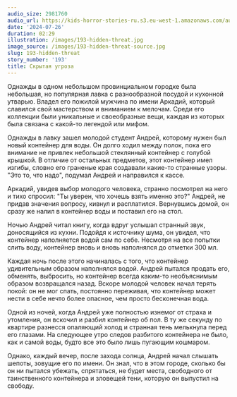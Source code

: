 ```yaml
---
audio_size: 2981760
audio_url: https://kids-horror-stories-ru.s3.eu-west-1.amazonaws.com/audio/193-hidden-threat.mp3
date: '2024-07-26'
duration: 02:29
illustration: /images/193-hidden-threat.jpg
image_source: /images/193-hidden-threat-source.jpg
slug: 193-hidden-threat
story_number: '193'
title: Скрытая угрозa
---
```


Однажды в одном небольшом провинциальном городке была небольшая, но популярная лавка с разнообразной посудой и кухонной утварью. Владел его пожилой мужчина по имени Аркадий, который славился свой мастерством и вниманием к мелочам. Среди его коллекции были уникальные и своеобразные вещи, каждая из которых была связана с какой-то легендой или мифом. 

Однажды в лавку зашел молодой студент Андрей, которому нужен был новый контейнер для воды. Он долго ходил между полок, пока его внимание не привлек небольшой стеклянный контейнер с голубой крышкой. В отличие от остальных предметов, этот контейнер имел изгибы, словно его граненые края создавали какие-то странные узоры. "Это то, что надо", подумал Андрей и направился к кассе.

Аркадий, увидев выбор молодого человека, странно посмотрел на него и тихо спросил: "Ты уверен, что хочешь взять именно это?" Андрей, не придав значения вопросу, кивнул и расплатился. Вернувшись домой, он сразу же налил в контейнер воды и поставил его на стол.

Ночью Андрей читал книгу, когда вдруг услышал странный звук, доносящийся из кухни. Подойдя к источнику шума, он увидел, что контейнер наполняется водой сам по себе. Несмотря на все попытки слить воду, контейнер вновь и вновь наполнялся до отметки 300 мл.

Каждая ночь после этого начиналась с того, что контейнер удивительным образом наполнялся водой. Андрей пытался продать его, обменять, выбросить, но контейнер всегда каким-то необъяснимым образом возвращался назад. Вскоре молодой человек начал терять покой: он не мог спать, постоянно переживая, что контейнер может нести в себе нечто более опасное, чем просто бесконечная вода.

Одной из ночей, когда Андрей уже полностью изнемог от страха и утомления, он вскочил и разбил контейнер об пол. В ту же секунду по квартире разнесся опаляющий холод и странная тень мелькнула перед его глазами. На следующее утро следов разбитого контейнера не было, как и самой воды, будто все это было лишь пугающим кошмаром.

Однако, каждый вечер, после захода солнца, Андрей начал слышать шепоты, зовущие его по имени. Он знал, что в этом городе, сколько бы он ни пытался убежать, спрятаться, не будет места, свободного от таинственного контейнера и зловещей тени, которую он выпустил на свободу.